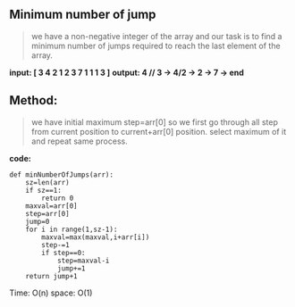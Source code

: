 ﻿

## Minimum number of jump

> we have a non-negative integer of the array and our task is to find a minimum number of jumps required to reach the last element of the array.

**input: [ 3 4 2 1 2 3 7 1 1 1 3 ]**
**output: 4 	// 3 -> 4/2 -> 2 -> 7 -> end**

## Method:

> we have initial maximum step=arr[0] so we first go through all step from current position to current+arr[0] position.  select maximum of
 it and repeat same process.

**code:**

    def minNumberOfJumps(arr):
    	sz=len(arr)
    	if sz==1:
    		return 0
    	maxval=arr[0]
    	step=arr[0]
    	jump=0
    	for i in range(1,sz-1):
    		maxval=max(maxval,i+arr[i])
    		step-=1
    		if step==0:
    			step=maxval-i
    			jump+=1
    	return jump+1


Time: O(n)
space: O(1)

